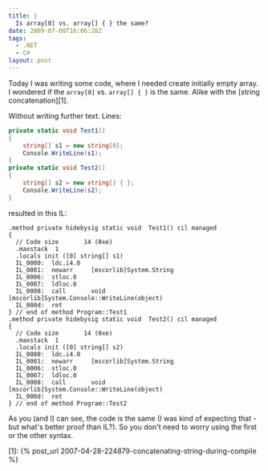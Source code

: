 ```yaml
---
title: |
  Is array[0] vs. array[] { } the same?
date: 2009-07-08T16:06:28Z
tags:
  - .NET
  - C#
layout: post
---
```

Today I was writing some code, where I needed create initially empty array. I wondered if the `array[0]` vs. `array[] { }` is the same. Alike with the [string concatenation][1].

Without writing further text. Lines:

```csharp
private static void Test1()
{
	string[] s1 = new string[0];
	Console.WriteLine(s1);
}
private static void Test2()
{
	string[] s2 = new string[] { };
	Console.WriteLine(s2);
}
```

resulted in this IL:

```text
.method private hidebysig static void  Test1() cil managed
{
  // Code size       14 (0xe)
  .maxstack  1
  .locals init ([0] string[] s1)
  IL_0000:  ldc.i4.0
  IL_0001:  newarr     [mscorlib]System.String
  IL_0006:  stloc.0
  IL_0007:  ldloc.0
  IL_0008:  call       void [mscorlib]System.Console::WriteLine(object)
  IL_000d:  ret
} // end of method Program::Test1
.method private hidebysig static void  Test2() cil managed
{
  // Code size       14 (0xe)
  .maxstack  1
  .locals init ([0] string[] s2)
  IL_0000:  ldc.i4.0
  IL_0001:  newarr     [mscorlib]System.String
  IL_0006:  stloc.0
  IL_0007:  ldloc.0
  IL_0008:  call       void [mscorlib]System.Console::WriteLine(object)
  IL_000d:  ret
} // end of method Program::Test2
```

As you (and I) can see, the code is the same (I was kind of expecting that - but what's better proof than IL?). So you don't need to worry using the first or the other syntax.

[1]: {% post_url 2007-04-28-224879-concatenating-string-during-compile %}